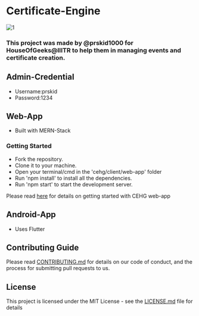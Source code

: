 # Certificate-Engine

![1](https://github.com/prskid1000/Certificate-Engine/assets/42976809/0bd7417d-0d8b-4bbc-8506-d896b813424e?raw=true)


### This project was made by @prskid1000 for HouseOfGeeks@IIITR to help them in managing events and certificate creation.

## Admin-Credential
- Username:prskid
- Password:1234

## Web-App

- Built with MERN-Stack

### Getting Started

- Fork the repository.
- Clone it to your machine.
- Open your terminal/cmd in the 'cehg/client/web-app' folder
- Run 'npm install' to install all the dependencies.
- Run 'npm start' to start the development server.

Please read [here](https://github.com/prskid1000/Certificate-Engine/blob/master/client/web-app/README.md) for details on getting started with CEHG web-app

## Android-App

- Uses Flutter

## Contributing Guide

Please read [CONTRIBUTING.md](https://github.com/prskid1000/Certificate-Engine/blob/master/CONTRIBUTING.md) for details on our code of conduct, and the process for submitting pull requests to us.

## License

This project is licensed under the MIT License - see the [LICENSE.md](https://github.com/prskid1000/Certificate-Engine/blob/master/LICENSE) file for details
